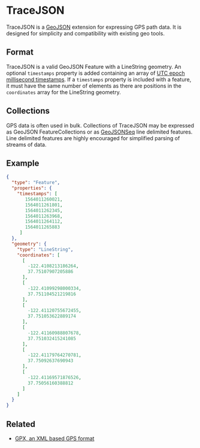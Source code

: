 # TraceJSON

TraceJSON is a [GeoJSON](https://geojson.org) extension for expressing GPS path data. It is designed for simplicity and compatibility with existing geo tools.

## Format

TraceJSON is a valid GeoJSON Feature with a LineString geometry. An optional `timestamps` property is added containing an array of [UTC epoch millisecond timestamps](https://currentmillis.com). If a `timestamps` property is included with a feature, it must have the same number of elements as there are positions in the `coordinates` array for the LineString geometry.

## Collections

GPS data is often used in bulk. Collections of TraceJSON may be expressed as GeoJSON FeatureCollections or as [GeoJSONSeq](https://gdal.org/drivers/vector/geojsonseq.html) line delimited features. Line delimited features are highly encouraged for simplified parsing of streams of data.

## Example

```json
{
  "type": "Feature",
  "properties": {
    "timestamps": [
       1564011260021,
       1564011261801,
       1564011262345,
       1564011263968,
       1564011264112,
       1564011265883
     ]
  },
  "geometry": {
    "type": "LineString",
    "coordinates": [
      [
        -122.4108213186264,
        37.75107907205886
      ],
      [
        -122.41099298000334,
        37.751104521219816
      ],
      [
        -122.41120755672455,
        37.751053622889174
      ],
      [
        -122.41160988807678,
        37.751032415241085
      ],
      [
        -122.41179764270781,
        37.75092637690943
      ],
      [
        -122.41169571876526,
        37.75056160388812
      ]
    ]
  }
}
```

## Related

- [GPX, an XML based GPS format](https://www.topografix.com/gpx.asp)
